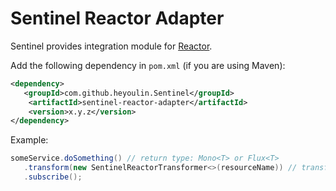 # Sentinel Reactor Adapter

Sentinel provides integration module for [Reactor](https://projectreactor.io/).

Add the following dependency in `pom.xml` (if you are using Maven):

```xml
<dependency>
   <groupId>com.github.heyoulin.Sentinel</groupId>
    <artifactId>sentinel-reactor-adapter</artifactId>
    <version>x.y.z</version>
</dependency>
```

Example:

```java
someService.doSomething() // return type: Mono<T> or Flux<T>
   .transform(new SentinelReactorTransformer<>(resourceName)) // transform here
   .subscribe();
```